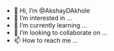 

- 👋 Hi, I’m @AkshayDAkhole
- 👀 I’m interested in ...
- 🌱 I’m currently learning ...
- 💞️ I’m looking to collaborate on ...
- 📫 How to reach me ...

<!---
AkshayDAkhole/AkshayDAkhole is a ✨ special ✨ repository because its `README.md` (this file) appears on your GitHub profile.
You can click the Preview link to take a look at your changes.
--->
